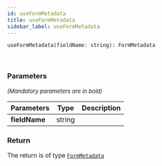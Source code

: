```yaml
---
id: useFormMetadata
title: useFormMetadata
sidebar_label: useFormMetadata
---
```


```tsx
useFormMetadata(fieldName: string): FormMetadata
```
<br/>



### Parameters

<font size="2"><i>(Mandatory parameters are in bold)</i></font>

| Parameters | Type | Description |
| --------- | ---- | ----------- |
| **fieldName** | string |  |


### Return



The return is of type <code>[FormMetadata](/framework-api/types/FormMetadata.md)</code>